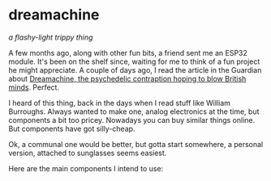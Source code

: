 # dreamachine

_a flashy-light trippy thing_

A few months ago, along with other fun bits, a friend sent me an ESP32 module. It's been on the shelf since, waiting for me to think of a fun project he might appreciate.
A couple of days ago, I read the article in the Guardian about [Dreamachine, the psychedelic contraption hoping to blow British minds](https://www.theguardian.com/artanddesign/2022/feb/16/dreamachine-unboxed-brion-gysin-jon-hopkins-assemble). Perfect.

I heard of this thing, back in the days when I read stuff like William Burroughs. Always wanted to make one, analog electronics at the time, but components a bit too pricey. Nowadays you can buy similar things online. But components have got silly-cheap.

Ok, a communal one would be better, but gotta start somewhere, a personal version, attached to sunglasses seems easiest.

Here are the main components I intend to use:
